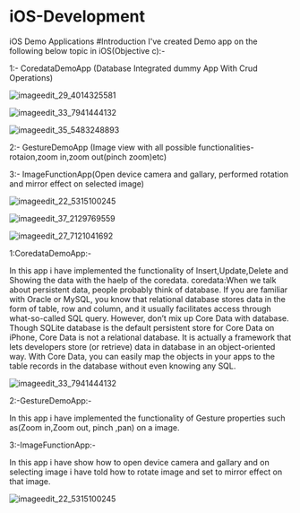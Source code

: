 # iOS-Development
iOS Demo Applications
#Introduction
I've created Demo app on the following below topic in iOS(Objective c):-

1:- CoredataDemoApp (Database Integrated dummy App With Crud Operations)

![imageedit_29_4014325581](https://cloud.githubusercontent.com/assets/24600522/21350842/ace5f020-c6df-11e6-80eb-119731dca3a1.png)

![imageedit_33_7941444132](https://cloud.githubusercontent.com/assets/24600522/21350852/b7fb2cdc-c6df-11e6-8caa-9971ce72df01.png)

![imageedit_35_5483248893](https://cloud.githubusercontent.com/assets/24600522/21350861/c24f6c84-c6df-11e6-97dd-ed600987804b.png)

2:- GestureDemoApp (Image view with all possible functionalities-rotaion,zoom in,zoom out(pinch zoom)etc)

3:- ImageFunctionApp(Open device camera and gallary, performed rotation and mirror effect on selected image)

![imageedit_22_5315100245](https://cloud.githubusercontent.com/assets/24600522/21350759/1d60dbb8-c6df-11e6-9c5d-06dba095cacf.png)

![imageedit_37_2129769559](https://cloud.githubusercontent.com/assets/24600522/21351044/a994281e-c6e0-11e6-954d-53d8ee76351c.png)

![imageedit_27_7121041692](https://cloud.githubusercontent.com/assets/24600522/21350784/425669f6-c6df-11e6-980a-05e65f5ddf60.png)

1:CoredataDemoApp:-

In this app i have implemented the functionality of  Insert,Update,Delete and Showing the data with the haelp of the coredata.  coredata:When we talk about persistent data, people probably think of database. If you are familiar with Oracle or MySQL, you know that relational database stores data in the form of table, row and column, and it usually facilitates access through what-so-called SQL query. However, don’t mix up Core Data with database. Though SQLite database is the default persistent store for Core Data on iPhone, Core Data is not a relational database. It is actually a framework that lets developers store (or retrieve) data in database in an object-oriented way. With Core Data, you can easily map the objects in your apps to the table records in the database without even knowing any SQL.

![imageedit_33_7941444132](https://cloud.githubusercontent.com/assets/24600522/21350852/b7fb2cdc-c6df-11e6-8caa-9971ce72df01.png)

2:-GestureDemoApp:-

In this app i have implemented the functionality of Gesture properties such as(Zoom in,Zoom out, pinch ,pan) on a image.

3:-ImageFunctionApp:-

In this app i have show how to open device camera and gallary and on selecting image i have told how to rotate image and set to mirror effect on that image. 

![imageedit_22_5315100245](https://cloud.githubusercontent.com/assets/24600522/21350759/1d60dbb8-c6df-11e6-9c5d-06dba095cacf.png)


